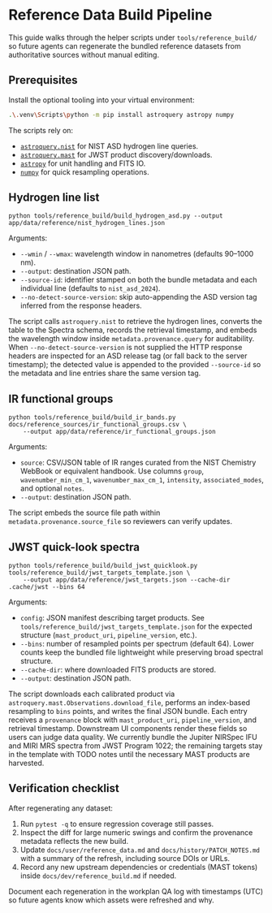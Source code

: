 # Reference Data Build Pipeline

This guide walks through the helper scripts under `tools/reference_build/` so future agents can regenerate the bundled
reference datasets from authoritative sources without manual editing.

## Prerequisites

Install the optional tooling into your virtual environment:

```bash
.\.venv\Scripts\python -m pip install astroquery astropy numpy
```

The scripts rely on:

- [`astroquery.nist`](https://astroquery.readthedocs.io/en/latest/nist/nist.html) for NIST ASD hydrogen line queries.
- [`astroquery.mast`](https://astroquery.readthedocs.io/en/latest/mast/mast.html) for JWST product discovery/downloads.
- [`astropy`](https://docs.astropy.org/en/stable/) for unit handling and FITS IO.
- [`numpy`](https://numpy.org/doc/stable/) for quick resampling operations.

## Hydrogen line list

```
python tools/reference_build/build_hydrogen_asd.py --output app/data/reference/nist_hydrogen_lines.json
```

Arguments:

- `--wmin` / `--wmax`: wavelength window in nanometres (defaults 90–1000 nm).
- `--output`: destination JSON path.
- `--source-id`: identifier stamped on both the bundle metadata and each individual line (defaults to `nist_asd_2024`).
- `--no-detect-source-version`: skip auto-appending the ASD version tag inferred from the response headers.

The script calls `astroquery.nist` to retrieve the hydrogen lines, converts the table to the Spectra schema, records the
retrieval timestamp, and embeds the wavelength window inside `metadata.provenance.query` for auditability. When
`--no-detect-source-version` is not supplied the HTTP response headers are inspected for an ASD release tag (or fall back
to the server timestamp); the detected value is appended to the provided `--source-id` so the metadata and line entries
share the same version tag.

## IR functional groups

```
python tools/reference_build/build_ir_bands.py docs/reference_sources/ir_functional_groups.csv \
    --output app/data/reference/ir_functional_groups.json
```

Arguments:

- `source`: CSV/JSON table of IR ranges curated from the NIST Chemistry WebBook or equivalent handbook. Use columns
  `group`, `wavenumber_min_cm_1`, `wavenumber_max_cm_1`, `intensity`, `associated_modes`, and optional `notes`.
- `--output`: destination JSON path.

The script embeds the source file path within `metadata.provenance.source_file` so reviewers can verify updates.

## JWST quick-look spectra

```
python tools/reference_build/build_jwst_quicklook.py tools/reference_build/jwst_targets_template.json \
    --output app/data/reference/jwst_targets.json --cache-dir .cache/jwst --bins 64
```

Arguments:

- `config`: JSON manifest describing target products. See `tools/reference_build/jwst_targets_template.json` for the
  expected structure (`mast_product_uri`, `pipeline_version`, etc.).
- `--bins`: number of resampled points per spectrum (default 64). Lower counts keep the bundled file lightweight while
  preserving broad spectral structure.
- `--cache-dir`: where downloaded FITS products are stored.
- `--output`: destination JSON path.

The script downloads each calibrated product via `astroquery.mast.Observations.download_file`, performs an
index-based resampling to `bins` points, and writes the final JSON bundle. Each entry receives a `provenance` block with
`mast_product_uri`, `pipeline_version`, and retrieval timestamp. Downstream UI components render these fields so users can
judge data quality. We currently bundle the Jupiter NIRSpec IFU and MIRI MRS spectra from JWST Program 1022; the remaining
targets stay in the template with TODO notes until the necessary MAST products are harvested.

## Verification checklist

After regenerating any dataset:

1. Run `pytest -q` to ensure regression coverage still passes.
2. Inspect the diff for large numeric swings and confirm the provenance metadata reflects the new build.
3. Update `docs/user/reference_data.md` and `docs/history/PATCH_NOTES.md` with a summary of the refresh, including source
   DOIs or URLs.
4. Record any new upstream dependencies or credentials (MAST tokens) inside `docs/dev/reference_build.md` if needed.

Document each regeneration in the workplan QA log with timestamps (UTC) so future agents know which assets were refreshed
and why.

